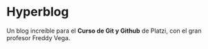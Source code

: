 # Hyperblog
Un blog increíble para el **Curso de Git y Github** de Platzi, con el gran profesor Freddy Vega.